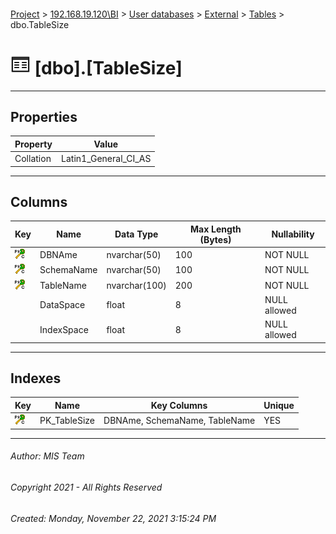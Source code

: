 #### 

[Project](../../../../index.md) > [192.168.19.120\\BI](../../../index.md) > [User databases](../../index.md) > [External](../index.md) > [Tables](Tables.md) > dbo.TableSize

# ![Tables](../../../../Images/Table32.png) [dbo].[TableSize]

---

## <a name="#properties"></a>Properties

| Property | Value |
|---|---|
| Collation | Latin1_General_CI_AS |


---

## <a name="#columns"></a>Columns

| Key | Name | Data Type | Max Length (Bytes) | Nullability |
|---|---|---|---|---|
| [![Cluster Primary Key PK_TableSize: DBNAme\SchemaName\TableName](../../../../Images/pkcluster.png)](#indexes) | DBNAme | nvarchar(50) | 100 | NOT NULL |
| [![Cluster Primary Key PK_TableSize: DBNAme\SchemaName\TableName](../../../../Images/pkcluster.png)](#indexes) | SchemaName | nvarchar(50) | 100 | NOT NULL |
| [![Cluster Primary Key PK_TableSize: DBNAme\SchemaName\TableName](../../../../Images/pkcluster.png)](#indexes) | TableName | nvarchar(100) | 200 | NOT NULL |
|  | DataSpace | float | 8 | NULL allowed |
|  | IndexSpace | float | 8 | NULL allowed |


---

## <a name="#indexes"></a>Indexes

| Key | Name | Key Columns | Unique |
|---|---|---|---|
| [![Cluster Primary Key PK_TableSize: DBNAme\SchemaName\TableName](../../../../Images/pkcluster.png)](#indexes) | PK_TableSize | DBNAme, SchemaName, TableName | YES |


---

###### Author:  MIS Team

###### Copyright 2021 - All Rights Reserved

###### Created: Monday, November 22, 2021 3:15:24 PM


